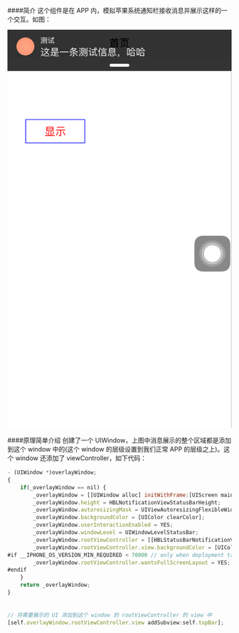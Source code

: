 ####简介
这个组件是在 APP 内，模拟苹果系统通知栏接收消息并展示这样的一个交互。如图：

![](https://github.com/benlinhuo/ios-uicomponents/blob/master/HBLStatusBar/images/showImg.png)

####原理简单介绍
创建了一个 UIWindow，上图中消息展示的整个区域都是添加到这个 window 中的(这个 window 的层级设置到我们正常 APP 的层级之上)。这个 window 还添加了 viewController，如下代码：
```javascript
- (UIWindow *)overlayWindow;
{
    if(_overlayWindow == nil) {
        _overlayWindow = [[UIWindow alloc] initWithFrame:[UIScreen mainScreen].bounds];
        _overlayWindow.height = HBLNotificationViewStatusBarHeight;
        _overlayWindow.autoresizingMask = UIViewAutoresizingFlexibleWidth | UIViewAutoresizingFlexibleHeight;
        _overlayWindow.backgroundColor = [UIColor clearColor];
        _overlayWindow.userInteractionEnabled = YES;
        _overlayWindow.windowLevel = UIWindowLevelStatusBar;
        _overlayWindow.rootViewController = [[HBLStatusBarNotificationViewController alloc] init];
        _overlayWindow.rootViewController.view.backgroundColor = [UIColor clearColor];
#if __IPHONE_OS_VERSION_MIN_REQUIRED < 70000 // only when deployment target is < ios7
        _overlayWindow.rootViewController.wantsFullScreenLayout = YES;
#endif
    }
    return _overlayWindow;
}


// 将需要展示的 UI 添加到这个 window 的 rootViewController 的 view 中
[self.overlayWindow.rootViewController.view addSubview:self.topBar];

```








































